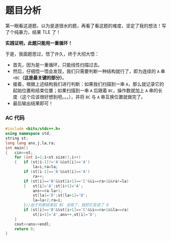 # 题目分析
第一眼看这道题，以为是道很水的题，再看了看这题的难度，坚定了我的想法！写了个纯暴力，结果 TLE 了！

**实践证明，此题只能用一重循环！**

于是，我面题思过，悟了许久，终于大彻大悟：

- 首先，因为是一重循环，只能线性扫描过去。
- 然后，仔细悟一悟会发现，我们只需要判断一种结构就行了，即为连续的 $\texttt{A}$ 串 $\texttt{+BC}$**（这是最关键的部分）**。
- 接着，根据上述结构我们进行判断：如果我们扫描到一串 $\texttt{A}$，那么就记录它的起始位置和结束位置；如果扫描到一串 $\texttt{A}$ 后跟着 $\texttt{BC}$，操作数就加上 $\texttt{A}$ 串的长度（这个应该很好想到吧。。。），并将 $\texttt{BC}$ 与 $\texttt{A}$ 串互换位置就做完了。
- 最后输出结果即可！

### AC 代码
```cpp
#include <bits/stdc++.h>
using namespace std;
string st;
long long ans,j,la,ra;
int main()
{	cin>>st;
	for (int i=1;i<st.size();i++)
	{	if (st[i-1]!='A'&&st[i]=='A')
			la=i,ra=la;
		if (st[i-1]=='A'&&st[i]=='A')
			ra++;
		if (st[i]=='B'&&st[i+1]=='C'&&i==ra+1&&ra!=la)
		{	st[i]='A';st[i+1]='A';
			ans+=ra-la+1;
			st[la]='D';st[la+1]='D';
			la=la+2;ra=i;
		}//由于判断结束后 BC 没用了，就把它变成了 D
		if (st[i]=='B'&&st[i+1]=='C'&&i==ra+1&&la==ra)
			st[i+1]='A',ans++,st[i]='D';
	}
	cout<<ans<<endl;
	return 0;
}
```
